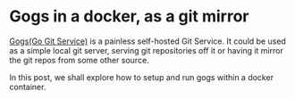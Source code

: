 Gogs in a docker, as a git mirror
==================================

[Gogs(Go Git Service)](http://gogs.io) is a painless self-hosted Git Service. 
It could be used as a simple local git server, serving git repositories off it
or having it mirror the git repos from some other source.

In this post, we shall explore how to setup and run gogs within a docker
container. 
